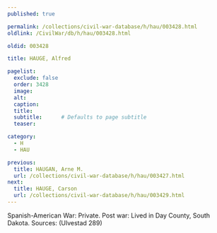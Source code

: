 ```yaml
---
published: true

permalink: /collections/civil-war-database/h/hau/003428.html
oldlink: /CivilWar/db/h/hau/003428.html

oldid: 003428

title: HAUGE, Alfred

pagelist:
  exclude: false
  order: 3428
  image: 
  alt:
  caption:
  title:
  subtitle:      # Defaults to page subtitle
  teaser:

category: 
  - H 
  - HAU

previous:
  title: HAUGAN, Arne M.
  url: /collections/civil-war-database/h/hau/003427.html  
next:
  title: HAUGE, Carson
  url: /collections/civil-war-database/h/hau/003429.html   
---
```

Spanish-American War: Private. Post war: Lived in Day County, South Dakota. Sources: (Ulvestad 289)